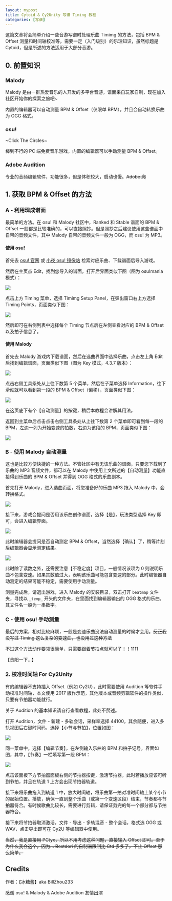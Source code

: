 ```yaml
---
layout: mypost
title: Cytoid & Cy2Unity 写谱 Timing 教程
categories: [写谱]
---
```


这篇文章将会简单介绍一些音游写谱时处理乐曲 Timimg 的方法，包括 BPM & Offset 测量和时间轴校准等，需要一定（入门级别）的乐理知识，虽然标题是 Cytoid，但是所述的方法适用于大部分音游。

## 0. 前置知识

### Malody

Malody 是由一群热爱音乐的人开发的多平台音游，谱面来自玩家自制，现在加入社区开始你的探索之旅吧~

内置的编辑器可以自动测量 BPM & Offset（仅限单 BPM），并且会自动转换乐曲为 OGG 格式。

### osu!

~Click The Circles~

棒到不行的 PC 端免费音乐游戏，内置的编辑器可以手动测量 BPM & Offset。

### Adobe Audition

专业的音频编辑软件，功能很多，但是体积较大，启动也慢。~~Adobe 爬~~

## 1. 获取 BPM & Offset 的方法

### A - 利用现成谱面

最简单的方法。在 osu! 和 Malody 社区中，Ranked 和 Stable 谱面的 BPM & Offset 一般都是比较准确的，可以直接照抄。但是照抄之后建议使用这些谱面中自带的音频文件，其中 Malody 自带的音频文件一般为 OGG，而 osu! 为 MP3。

#### 使用 osu!

首先去 [osu! 官网](https://osu.ppy.sh/) 或 [小夜 osu! 镜像站](https://osu.sayobot.cn/) 检索对应乐曲、下载谱面后导入游戏。

然后在主页点 Edit，找到您导入的谱面，打开后界面类似下图（图为 osu!mania 模式）：

![](https://cdn.jsdelivr.net/gh/fujao-time/fujao-time.github.io/res/timing/timing1.png)

点击上方 Timing 菜单，选择 Timimg Setup Panel，在弹出窗口右上方选择 Timing Points，页面类似下图：

![](https://cdn.jsdelivr.net/gh/fujao-time/fujao-time.github.io/res/timing/timing2.png)

然后即可在右侧列表中选择每个 Timing 节点后在左侧查看对应的 BPM & Offset 以及拍子信息了。

#### 使用 Malody

首先去 Malody 游戏内下载谱面，然后在选曲界面中选择乐曲，点击左上角 Edit 后找到编辑谱面，页面类似下图（图为 Key 模式，4.3.7 版本）：

![](https://cdn.jsdelivr.net/gh/fujao-time/fujao-time.github.io/res/timing/timing3.png)

点击右侧工具条处从上往下数第 5 个菜单，然后在子菜单选择 Information，往下滑动就可以看到第一段的 BPM & Offset（偏移），页面类似下图：

![](https://cdn.jsdelivr.net/gh/fujao-time/fujao-time.github.io/res/timing/timing4.png)

在这页底下有个【自动测量】的按键，稍后本教程会讲解其用法。

返回到主菜单后点击点击右侧工具条处从上往下数第 2 个菜单即可看到每一段的 BPM，左边一列为开始变速的拍数，右边为该段的 BPM，页面类似下图：

![](https://cdn.jsdelivr.net/gh/fujao-time/fujao-time.github.io/res/timing/timing5.png)

### B - 使用 Malody 自动测量

这也是比较方便快捷的一种方法。不管社区中有无该乐曲的谱面，只要您下载到了乐曲的 MP3 音频文件，都可以在 Malody 中使用上文所述的【自动测量】功能直接得到乐曲的 BPM & Offset 并得到 OGG 格式的乐曲副本。

首先打开 Malody，进入选曲页面，将您准备好的乐曲 MP3 拖入 Malody 中，会转换格式。

![](https://cdn.jsdelivr.net/gh/fujao-time/fujao-time.github.io/res/timing/timing6.png)

接下来，游戏会提问是否用该乐曲创作谱面，选择【是】，玩法类型选择 Key 即可，会进入编辑界面。

![](https://cdn.jsdelivr.net/gh/fujao-time/fujao-time.github.io/res/timing/timing7.png)

此时编辑器会提问是否自动测定 BPM & Offset，当然选择【确认】了，稍等片刻后编辑器会显示测定结果。

![](https://cdn.jsdelivr.net/gh/fujao-time/fujao-time.github.io/res/timing/timing8.png)

此时除了读数之外，还需要注意【不稳定度】项目，一般情况该项为 0 则说明乐曲不包含变速。如果其数值过大，表明该乐曲可能包含变速的部分。此时编辑器自动测定的结果可能不稳定，需要使用手动测量。

测量完成后，请退出游戏，进入 Malody 的安装目录，双击打开 `beatmap` 文件夹，寻找以 `_temp_` 开头的文件夹，在里面找到编辑器输出的 OGG 格式的乐曲，其文件名一般为一串数字。

### C - 使用 osu! 手动测量

最后的方案，相对比较麻烦，一般是变速乐曲没法自动测量的时候才会用。~~反正我没写过 Timing 这么复杂的变速曲，也没用过这种方法~~

不过这个方法动作要领很简单，只需要跟着节拍点就可以了！！1111

【贵阳一下...】

### 2. 校准时间轴 For Cy2Unity

有的编辑器不支持插入 Offset（例如 Cy2U），此时需要使用 Audition 等软件手动校准时间轴，本文使用 2017 版作示范，其他版本或音频剪辑软件的操作类似，只要有节拍器功能就行。

关于 Audition 的基本知识请自行查看教程，此处不赘述。

打开 Audition，文件 - 新建 - 多轨会话，采样率选择 44100，其余随便，进入多轨视图后右键时间码，选择【小节与节拍】，位置如图：

![](https://cdn.jsdelivr.net/gh/fujao-time/fujao-time.github.io/res/timing/timing9.png)

同一菜单中，选择【编辑节奏】，在左侧输入乐曲的 BPM 和拍子记号，界面如图，其中，【节奏】一栏填写第一段 BPM：

![](https://cdn.jsdelivr.net/gh/fujao-time/fujao-time.github.io/res/timing/timing10.png)

点击该面板下方节拍器面板右侧的节拍器按键，激活节拍器，此时若播放应该可听到节拍，并且在轨道 1 上方会出现节拍器轨道。

接下来将乐曲拖入到轨道 1 中，放大时间轴，将乐曲第一拍对准时间轴上某个小节的起始位置。播放，确保一直到整个乐曲（或第一个变速区段）结束，节奏都与节拍器符合。有时候歌曲比较长，需要进行剪辑，请保证剪完的每一个部分都与节拍器符合。

接下来将节拍器取消激活，文件 - 导出 - 多轨混音 - 整个会话，格式选 OGG 或 WAV，点击导出即可在 Cy2U 等编辑器中使用。

~~当然，我是直接用 PCtyx，所以不用考虑这种问题，直接输入 Offset 即可。至于为什么我会这个，因为... Bestdori 的自制谱限制比 Ctd 多多了，不止 Offset 那么简单。~~

## Credits

作者：【冰糖酱】aka BillZhou233

感谢 osu! & Malody & Adobe Audition 友情出演